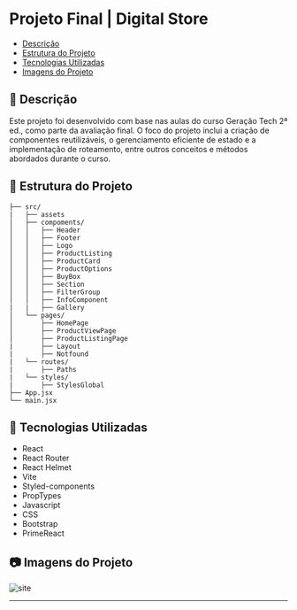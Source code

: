 <h1>Projeto Final | Digital Store</h1>

- [Descrição](#-descrição)
- [Estrutura do Projeto](#-estrutura-do-projeto)
- [Tecnologias Utilizadas](#-tecnologias-utilizadas)
- [Imagens do Projeto](#-imagens-do-projeto)

## 📝 Descrição
Este projeto foi desenvolvido com base nas aulas do curso Geração Tech 2ª ed., como parte da avaliação final. O foco do projeto inclui a criação de componentes reutilizáveis, o gerenciamento eficiente de estado e a implementação de roteamento, entre outros conceitos e métodos abordados durante o curso.


## 📁 Estrutura do Projeto

```
├── src/
|   ├── assets
│   ├── compoments/
│   │   ├── Header
│   │   ├── Footer
│   │   ├── Logo
│   │   ├── ProductListing
│   │   ├── ProductCard
│   │   ├── ProductOptions
│   │   ├── BuyBox
│   │   ├── Section
│   │   ├── FilterGroup
│   │   ├── InfoComponent
|   |   ├── Gallery
│   └── pages/
│       ├── HomePage
│       ├── ProductViewPage
│       ├── ProductListingPage
|       ├── Layout
|       ├── Notfound
|   └── routes/
|       ├── Paths
|   └── styles/
|       ├── StylesGlobal
├── App.jsx
└── main.jsx

```

## 🚀 Tecnologias Utilizadas
- React
- React Router
- React Helmet
- Vite
- Styled-components
- PropTypes
- Javascript
- CSS
- Bootstrap
- PrimeReact

## 📷 Imagens do Projeto

<div style="display: flex;">
<img src="front-end/public/captura-telas-site.png" alt="site" />
</div>

---
